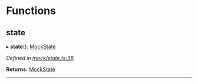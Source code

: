 

# Functions

<a id="state"></a>

##  state

▸ **state**(): [MockState](_mock_types_d_.md#mockstate)

*Defined in [mock/state.ts:38](https://github.com/polkadot-js/api/blob/8cf0201/packages/api-provider/src/mock/state.ts#L38)*

**Returns:** [MockState](_mock_types_d_.md#mockstate)

___

